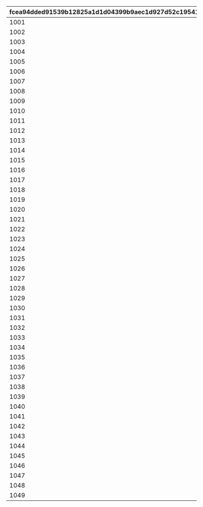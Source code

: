 |fcea94dded91539b12825a1d1d04399b9aec1d927d52c19541353350b49696c1|b66a60d47c7a5debdde097c7fcfb7a47bf839401c66fd26f0f8f79514332cbe4|d5964e858714265c005dc147ca554e70b8eeb51ad8f6391d67227585072938a5|bbfe198d6a6b6a825a0811bdb2b2caf526483ea9b4f80c8b09be7b49f53dfab9|9ec92ebd1117ff53f9405962f1e52113e1993864f6aaadee116871fd75e29527|d7e52970893ddcb7e0e7f1edb2cf6b2939785c11ca0b8b4afb7e323a615ecf3c|3feb1c88175ce25f349ca3c70b7c2a8b2474cc2eb02b4ef1ecc387869aafe421|
| --- | --- | --- | --- | --- | --- | --- |
|1001|1|7001000|2020/10/03 23:59:59|2020/10/04 5:00:00|2020/09/28 9:00:00|2020/10/04 23:59:59|
|1002|2|7002000|2020/11/13 23:59:59|2020/11/14 5:00:00|2020/11/09 12:00:00|2020/11/14 23:59:59|
|1003|3|7003000|2020/12/11 23:59:59|2020/12/12 5:00:00|2020/12/07 12:00:00|2020/12/12 23:59:59|
|1004|4|7003003|2021/01/08 23:59:59|2021/01/09 5:00:00|2021/01/04 12:00:00|2021/01/09 23:59:59|
|1005|5|7004000|2021/02/05 23:59:59|2021/02/06 5:00:00|2021/02/01 11:00:00|2021/02/06 23:59:59|
|1006|6|7004003|2021/03/05 23:59:59|2021/03/06 5:00:00|2021/03/01 11:00:00|2021/03/06 23:59:59|
|1007|7|7005000|2021/04/02 23:59:59|2021/04/03 5:00:00|2021/03/29 12:00:00|2021/04/03 23:59:59|
|1008|8|7005003|2021/05/05 23:59:59|2021/05/06 5:00:00|2021/05/01 12:00:00|2021/05/06 23:59:59|
|1009|9|7006000|2021/06/01 23:59:59|2021/06/02 5:00:00|2021/05/28 9:00:00|2021/06/02 23:59:59|
|1010|10|7006003|2021/07/01 23:59:59|2021/07/02 5:00:00|2021/06/27 12:00:00|2021/07/02 23:59:59|
|1011|11|7007000|2021/08/01 23:59:59|2021/08/02 5:00:00|2021/07/26 12:00:00|2021/08/02 23:59:59|
|1012|12|7007003|2021/08/27 23:59:59|2021/08/28 5:00:00|2021/08/23 11:00:00|2021/08/28 23:59:59|
|1013|13|7008000|2021/09/25 23:59:59|2021/09/26 5:00:00|2021/09/21 11:00:00|2021/09/26 23:59:59|
|1014|14|7008003|2021/10/23 23:59:59|2021/10/24 5:00:00|2021/10/19 11:00:00|2021/10/24 23:59:59|
|1015|15|7009000|2021/11/20 23:59:59|2021/11/21 5:00:00|2021/11/16 11:00:00|2021/11/21 23:59:59|
|1016|16|7009003|2021/12/18 23:59:59|2021/12/19 5:00:00|2021/12/14 12:00:00|2021/12/19 23:59:59|
|1017|17|7010000|2022/01/20 23:59:59|2022/01/21 5:00:00|2022/01/14 11:00:00|2022/01/21 23:59:59|
|1018|18|7010003|2022/02/18 23:59:59|2022/02/19 5:00:00|2022/02/12 12:00:00|2022/02/19 23:59:59|
|1019|19|7011000|2022/03/22 23:59:59|2022/03/23 5:00:00|2022/03/16 12:00:00|2022/03/23 23:59:59|
|1020|20|7011003|2022/04/19 23:59:59|2022/04/20 5:00:00|2022/04/15 11:00:00|2022/04/20 23:59:59|
|1021|21|7012000|2022/05/19 23:59:59|2022/05/20 5:00:00|2022/05/15 11:00:00|2022/05/20 23:59:59|
|1022|22|7012003|2022/06/18 23:59:59|2022/06/19 5:00:00|2022/06/14 11:00:00|2022/06/19 23:59:59|
|1023|23|7013000|2022/07/18 23:59:59|2022/07/19 5:00:00|2022/07/14 11:00:00|2022/07/19 23:59:59|
|1024|24|7013003|2022/08/18 23:59:59|2022/08/19 5:00:00|2022/08/14 12:00:00|2022/08/19 23:59:59|
|1025|25|7014000|2022/09/19 23:59:59|2022/09/20 5:00:00|2022/09/15 12:00:00|2022/09/20 23:59:59|
|1026|26|7014003|2022/10/18 23:59:59|2022/10/19 5:00:00|2022/10/14 12:00:00|2022/10/19 23:59:59|
|1027|27|7015000|2022/11/23 23:59:59|2022/11/24 5:00:00|2022/11/18 12:00:00|2022/11/24 23:59:59|
|1028|28|7015003|2022/12/22 23:59:59|2022/12/23 5:00:00|2022/12/18 12:00:00|2022/12/23 23:59:59|
|1029|29|7016000|2023/01/22 23:59:59|2023/01/23 5:00:00|2023/01/18 12:00:00|2023/01/23 23:59:59|
|1030|30|7016003|2023/02/22 23:59:59|2023/02/23 5:00:00|2023/02/18 12:00:00|2023/02/23 23:59:59|
|1031|31|7017000|2023/03/22 23:59:59|2023/03/23 5:00:00|2023/03/18 12:00:00|2023/03/23 23:59:59|
|1032|32|7017003|2023/04/18 23:59:59|2023/04/19 5:00:00|2023/04/14 12:00:00|2023/04/19 23:59:59|
|1033|33|7018000|2023/05/21 23:59:59|2023/05/22 5:00:00|2023/05/17 12:00:00|2023/05/22 23:59:59|
|1034|34|7018003|2023/06/21 23:59:59|2023/06/22 5:00:00|2023/06/17 12:00:00|2023/06/22 23:59:59|
|1035|35|7019000|2023/07/20 23:59:59|2023/07/20 5:00:00|2023/07/16 12:00:00|2023/07/21 23:59:59|
|1036|36|7019003|2023/08/20 23:59:59|2023/08/21 5:00:00|2023/08/16 12:00:00|2023/08/21 23:59:59|
|1037|37|7020000|2023/09/20 23:59:59|2023/09/21 5:00:00|2023/09/16 12:00:00|2023/09/21 23:59:59|
|1038|38|7020003|2023/10/21 23:59:59|2023/10/22 5:00:00|2023/10/17 12:00:00|2023/10/22 23:59:59|
|1039|39|7021000|2023/11/21 23:59:59|2023/11/22 5:00:00|2023/11/17 12:00:00|2023/11/22 23:59:59|
|1040|40|7021003|2023/12/20 23:59:59|2023/12/21 5:00:00|2023/12/16 12:00:00|2023/12/21 23:59:59|
|1041|41|7022000|2024/01/21 23:59:59|2024/01/22 5:00:00|2024/01/17 12:00:00|2024/01/22 23:59:59|
|1042|42|7022003|2024/02/21 23:59:59|2024/02/22 5:00:00|2024/02/17 12:00:00|2024/02/22 23:59:59|
|1043|43|7023000|2024/03/21 23:59:59|2024/03/22 5:00:00|2024/03/17 12:00:00|2024/03/22 23:59:59|
|1044|44|7023003|2024/05/21 23:59:59|2024/05/22 5:00:00|2024/05/17 12:00:00|2024/05/22 23:59:59|
|1045|45|7024000|2024/07/23 23:59:59|2024/07/24 5:00:00|2024/07/19 12:00:00|2024/07/24 23:59:59|
|1046|46|7024003|2024/09/20 23:59:59|2024/09/21 5:00:00|2024/09/16 12:00:00|2024/09/21 23:59:59|
|1047|47|7025000|2024/11/22 23:59:59|2024/11/23 5:00:00|2024/11/18 12:00:00|2024/11/23 23:59:59|
|1048|48|7025003|2025/02/19 23:59:59|2025/02/20 5:00:00|2025/02/15 12:00:00|2025/02/20 23:59:59|
|1049|49|7026000|2025/04/28 23:59:59|2025/04/29 5:00:00|2025/04/24 12:00:00|2025/04/29 23:59:59|